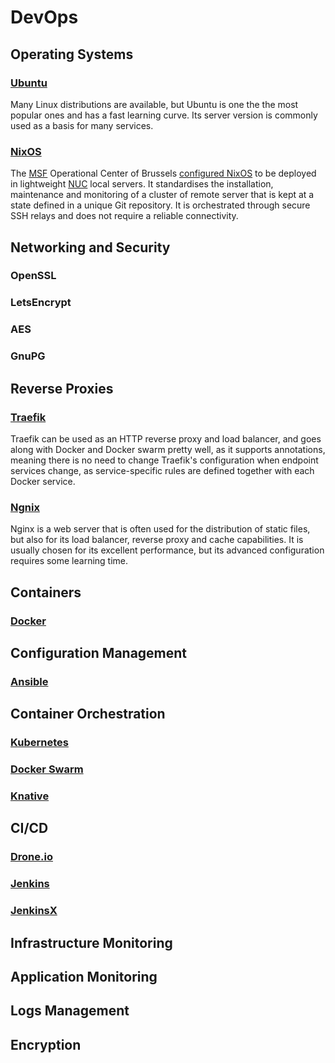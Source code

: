 # DevOps

## Operating Systems

### [Ubuntu](http://ubuntu.com/)

Many Linux distributions are available, but Ubuntu is one the the most popular ones and has a fast learning curve. Its server version is commonly used as a basis for many services.

### [NixOS](https://nixos.org/) <Badges user="NixOS" repo="nixpkgs"/>

The [MSF](https://www.msf.org/) Operational Center of Brussels [configured NixOS](https://github.com/MSF-OCB/NixOS) to be deployed in lightweight [NUC](https://en.wikipedia.org/wiki/Next_Unit_of_Computing) local servers. It standardises the installation, maintenance and monitoring of a cluster of remote server that is kept at a state defined in a unique Git repository. It is orchestrated through secure SSH relays and does not require a reliable connectivity.

## Networking and Security

### OpenSSL

### LetsEncrypt

### AES

### GnuPG

## Reverse Proxies

### [Traefik](https://traefik.io/) <Badges user="containous" repo="traefik" />

Traefik can be used as an HTTP reverse proxy and load balancer, and goes along with Docker and Docker swarm pretty well, as it supports annotations, meaning there is no need to change Traefik's configuration when endpoint services change, as service-specific rules are defined together with each Docker service.

### [Ngnix](https://www.nginx.com/) <Badges user="nginx" repo="nginx" />

Nginx is a web server that is often used for the distribution of static files, but also for its load balancer, reverse proxy and cache capabilities. It is usually chosen for its excellent performance, but its advanced configuration requires some learning time.

## Containers

### [Docker](https://www.docker.com/) <Badges user="docker" repo="docker-ce" />

## Configuration Management

### [Ansible](https://www.ansible.com/) <Badges user="ansible" repo="ansible" />

## Container Orchestration

### [Kubernetes](https://kubernetes.io/fr/) <Badges user="kubernetes" repo="kubernetes"/>

### [Docker Swarm](https://docs.docker.com/engine/swarm/) <Badges user="docker" repo="swarm" />

### [Knative](https://cloud.google.com/knative/) <Badges user="knative" repo="serving"/>

## CI/CD

### [Drone.io](https://drone.io/) <Badges user="drone" repo="drone" />

### [Jenkins](https://jenkins.io/) <Badges user="jenkinsci" repo="jenkins" />

### [JenkinsX]() <Badges user="jenkins-x" repo="jx" />

## Infrastructure Monitoring

## Application Monitoring

## Logs Management

## Encryption

